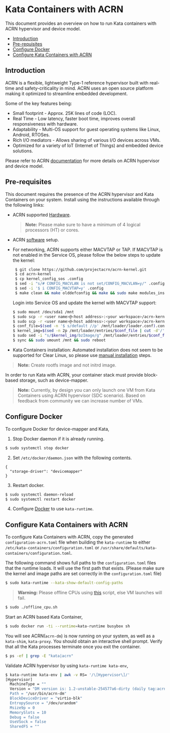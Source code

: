# Kata Containers with ACRN

This document provides an overview on how to run Kata containers with ACRN hypervisor and device model.

- [Introduction](#introduction)
- [Pre-requisites](#pre-requisites)
- [Configure Docker](#configure-docker)
- [Configure Kata Containers with ACRN](#configure-kata-containers-with-acrn)

## Introduction

ACRN is a flexible, lightweight Type-1 reference hypervisor built with real-time and safety-criticality in mind. ACRN uses an open source platform making it optimized to streamline embedded development.

Some of the key features being:

- Small footprint - Approx. 25K lines of code (LOC).
- Real Time - Low latency, faster boot time, improves overall responsiveness with hardware.
- Adaptability - Multi-OS support for guest operating systems like Linux, Android, RTOSes.
- Rich I/O mediators - Allows sharing of various I/O devices across VMs.
- Optimized for a variety of IoT (Internet of Things) and embedded device solutions.

Please refer to ACRN [documentation](https://projectacrn.github.io/latest/index.html) for more details on ACRN hypervisor and device model.

## Pre-requisites

This document requires the presence of the ACRN hypervisor and Kata Containers on your system. Install using the instructions available through the following links:

- ACRN supported [Hardware](https://projectacrn.github.io/latest/hardware.html#supported-hardware).
  > **Note:** Please make sure to have a minimum of 4 logical processors (HT) or cores.
- ACRN [software](https://projectacrn.github.io/latest/tutorials/kbl-nuc-sdc.html#use-the-script-to-set-up-acrn-automatically) setup.
- For networking, ACRN supports either MACVTAP or TAP. If MACVTAP is not enabled in the Service OS, please follow the below steps to update the kernel:

  ```sh
   $ git clone https://github.com/projectacrn/acrn-kernel.git
   $ cd acrn-kernel
   $ cp kernel_config_sos .config
   $ sed -i "s/# CONFIG_MACVLAN is not set/CONFIG_MACVLAN=y/" .config
   $ sed -i '$ i CONFIG_MACVTAP=y' .config
   $ make clean && make olddefconfig && make && sudo make modules_install INSTALL_MOD_PATH=out/
  ```
  Login into Service OS and update the kernel with MACVTAP support:

  ```sh
  $ sudo mount /dev/sda1 /mnt
  $ sudo scp -r <user name>@<host address>:<your workspace>/acrn-kernel/arch/x86/boot/bzImage /mnt/EFI/org.clearlinux/
  $ sudo scp -r <user name>@<host address>:<your workspace>/acrn-kernel/out/lib/modules/* /lib/modules/
  $ conf_file=$(sed -n '$ s/default //p' /mnt/loader/loader.conf).conf
  $ kernel_img=$(sed -n 2p /mnt/loader/entries/$conf_file | cut -d'/' -f4)
  $ sudo sed -i "s/$kernel_img/bzImage/g" /mnt/loader/entries/$conf_file
  $ sync && sudo umount /mnt && sudo reboot
  ```
- Kata Containers installation: Automated installation does not seem to be supported for Clear Linux, so please use [manual installation](https://github.com/kata-containers/documentation/blob/master/Developer-Guide.md) steps.

> **Note:** Create rootfs image and not initrd image.

In order to run Kata with ACRN, your container stack must provide block-based storage, such as device-mapper.

> **Note:** Currently, by design you can only launch one VM from Kata Containers using ACRN hypervisor (SDC scenario). Based on feedback from community we can increase number of VMs.

## Configure Docker

To configure Docker for device-mapper and Kata,

1. Stop Docker daemon if it is already running.

```bash
$ sudo systemctl stop docker
```

2. Set `/etc/docker/daemon.json` with the following contents.

```
{
  "storage-driver": "devicemapper"
}
```

3. Restart docker.

```bash
$ sudo systemctl daemon-reload
$ sudo systemctl restart docker
```

4. Configure [Docker](https://github.com/kata-containers/documentation/blob/master/Developer-Guide.md#update-the-docker-systemd-unit-file) to use `kata-runtime`.

## Configure Kata Containers with ACRN

To configure Kata Containers with ACRN, copy the generated `configuration-acrn.toml` file when building the `kata-runtime` to either `/etc/kata-containers/configuration.toml` or `/usr/share/defaults/kata-containers/configuration.toml`.

The following command shows full paths to the `configuration.toml` files that the runtime loads. It will use the first path that exists. (Please make sure the kernel and image paths are set correctly in the `configuration.toml` file)

```bash
$ sudo kata-runtime --kata-show-default-config-paths
```

>**Warning:** Please offline CPUs using [this](offline_cpu.sh) script, else VM launches will fail.

```bash
$ sudo ./offline_cpu.sh
```

Start an ACRN based Kata Container,

```bash
$ sudo docker run -ti --runtime=kata-runtime busybox sh
```

You will see ACRN(`acrn-dm`) is now running on your system, as well as a `kata-shim`, `kata-proxy`. You should obtain an interactive shell prompt. Verify that all the Kata processes terminate once you exit the container.

```bash
$ ps -ef | grep -E "kata|acrn"
```

Validate ACRN hypervisor by using `kata-runtime kata-env`,

```sh
$ kata-runtime kata-env | awk -v RS= '/\[Hypervisor\]/'
[Hypervisor]
  MachineType = ""
  Version = "DM version is: 1.2-unstable-254577a6-dirty (daily tag:acrn-2019w27.4-140000p)
  Path = "/usr/bin/acrn-dm"
  BlockDeviceDriver = "virtio-blk"
  EntropySource = "/dev/urandom"
  Msize9p = 0
  MemorySlots = 10
  Debug = false
  UseVSock = false
  SharedFS = ""
```
